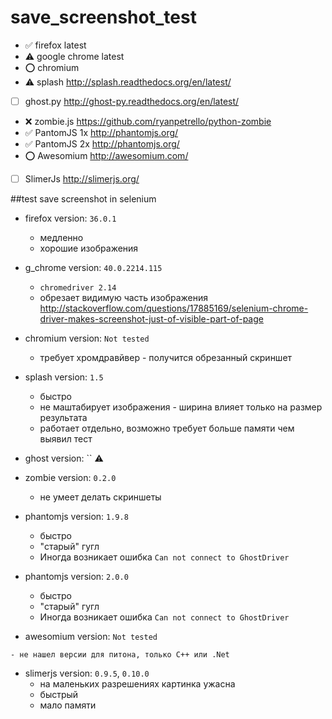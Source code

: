 # save_screenshot_test

- :white_check_mark: firefox latest
- :warning: google chrome latest
- :o: chromium
- :warning: splash http://splash.readthedocs.org/en/latest/
- [ ] ghost.py http://ghost-py.readthedocs.org/en/latest/
- :x: zombie.js https://github.com/ryanpetrello/python-zombie
- :white_check_mark: PantomJS 1x http://phantomjs.org/
- :white_check_mark: PantomJS 2x http://phantomjs.org/
- :o: Awesomium http://awesomium.com/
- [ ] SlimerJs http://slimerjs.org/

##test save screenshot in selenium

- firefox version: `36.0.1`
    - медленно
    - хорошие изображения

- g_chrome version: `40.0.2214.115`
    - `chromedriver 2.14`
    - обрезает видимую часть изображения http://stackoverflow.com/questions/17885169/selenium-chrome-driver-makes-screenshot-just-of-visible-part-of-page

- chromium version: `Not tested`
    - требует хромдравйвер - получится обрезанный скриншет

- splash version: `1.5`
    - быстро
    - не маштабирует изображения - ширина влияет только на размер результата
    - работает отдельно, возможно требует больше памяти чем выявил тест

- ghost version: ``
    :warning:

- zombie version: `0.2.0`
    - не умеет делать скриншеты

- phantomjs version: `1.9.8`
    - быстро
    - "старый" гугл
    - Иногда возникает ошибка `Can not connect to GhostDriver`

- phantomjs version: `2.0.0`
    - быстро
    - "старый" гугл
    - Иногда возникает ошибка `Can not connect to GhostDriver`

- awesomium version: `Not tested`
<!-- `1.7.5.0` -->
    - не нашел версии для питона, только C++ или .Net

- slimerjs version: `0.9.5`, `0.10.0`
    - на маленьких разрешениях картинка ужасна
    - быстрый
    - мало памяти
